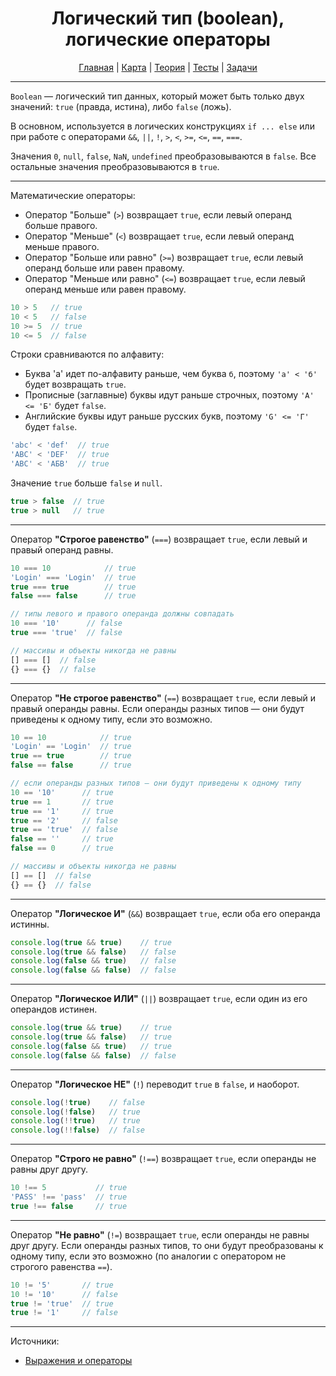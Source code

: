 <div align="center">

# Логический тип (boolean), логические операторы

[Главная](https://github.com/dollaween/junior-roadmap/)
|
[Карта](/roadmap/README.md)
|
[Теория](/theory/README.md)
|
[Тесты](/tests/README.md)
|
[Задачи](/tasks/README.md)

</div>

---

`Boolean` — логический тип данных, который может быть только двух значений: `true` (правда, истина), либо `false` (ложь).

В основном, используется в логических конструкциях `if ... else` или при работе с операторами `&&`, `||`, `!`, `>`, `<`, `>=`, `<=`, `==`, `===`.

Значения `0`, `null`, `false`, `NaN`, `undefined` преобразовываются в `false`. Все остальные значения преобразовываются в `true`.

---

Математические операторы:
* Оператор "Больше" (`>`) возвращает `true`, если левый операнд больше правого.
* Оператор "Меньше" (`<`) возвращает `true`, если левый операнд меньше правого.
* Оператор "Больше или равно" (`>=`) возвращает `true`, если левый операнд больше или равен правому.
* Оператор "Меньше или равно" (`<=`) возвращает `true`, если левый операнд меньше или равен правому.

```js
10 > 5   // true
10 < 5   // false
10 >= 5  // true
10 <= 5  // false
```

Строки сравниваются по алфавиту:
* Буква 'а' идет по-алфавиту раньше, чем буква `б`, поэтому `'а' < 'б'` будет возвращать `true`.
* Прописные (заглавные) буквы идут раньше строчных, поэтому `'А' <= 'Б'` будет `false`.
* Английские буквы идут раньше русских букв, поэтому `'G' <= 'Г'` будет `false`.

```js
'abc' < 'def'  // true
'ABC' < 'DEF'  // true
'ABC' < 'АБВ'  // true
```

Значение `true` больше `false` и `null`.

```js
true > false  // true
true > null   // true
```

---

Оператор **"Строгое равенство"** (`===`) возвращает `true`, если левый и правый операнд равны.

```js
10 === 10            // true
'Login' === 'Login'  // true
true === true        // true
false === false      // true

// типы левого и правого операнда должны совпадать
10 === '10'      // false
true === 'true'  // false

// массивы и объекты никогда не равны
[] === []  // false
{} === {}  // false
```

---

Оператор **"Не строгое равенство"** (`==`) возвращает `true`, если левый и правый операнды равны. Если операнды разных типов — они будут приведены к одному типу, если это возможно.

```js
10 == 10            // true
'Login' == 'Login'  // true
true == true        // true
false == false      // true

// если операнды разных типов — они будут приведены к одному типу
10 == '10'      // true
true == 1       // true
true == '1'     // true
true == '2'     // false
true == 'true'  // false
false == ''     // true
false == 0      // true

// массивы и объекты никогда не равны
[] == []  // false
{} == {}  // false
```

---

Оператор **"Логическое И"** (`&&`) возвращает `true`, если оба его операнда истинны.

```js
console.log(true && true)    // true
console.log(true && false)   // false
console.log(false && true)   // false
console.log(false && false)  // false
```

---

Оператор **"Логическое ИЛИ"** (`||`) возвращает `true`, если один из его операндов истинен.

```js
console.log(true && true)    // true
console.log(true && false)   // true
console.log(false && true)   // true
console.log(false && false)  // false
```
---

Оператор **"Логическое НЕ"** (`!`) переводит `true` в `false`, и наоборот.

```js
console.log(!true)    // false
console.log(!false)   // true
console.log(!!true)   // true
console.log(!!false)  // false
```

---

Оператор **"Строго не равно"** (`!==`) возвращает `true`, если операнды не равны друг другу.

```js
10 !== 5           // true
'PASS' !== 'pass'  // true
true !== false     // true
```

---

Оператор **"Не равно"** (`!=`) возвращает `true`, если операнды не равны друг другу. Если операнды разных типов, то они будут преобразованы к одному типу, если это возможно (по аналогии с оператором не строгого равенства `==`).

```js
10 != '5'       // true
10 != '10'      // false
true != 'true'  // true
true != '1'     // false
```

---

Источники:
* [Выражения и операторы](https://developer.mozilla.org/ru/docs/Web/JavaScript/Reference/Operators)


